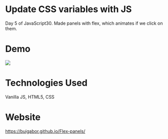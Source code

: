 # Update CSS variables with JS

Day 5 of JavaScript30. Made panels with flex, which animates if we click on them.

# Demo

<img src="./images/Demo.png">

# Technologies Used

Vanilla JS, HTML5, CSS

# Website

https://buigabor.github.io/Flex-panels/
